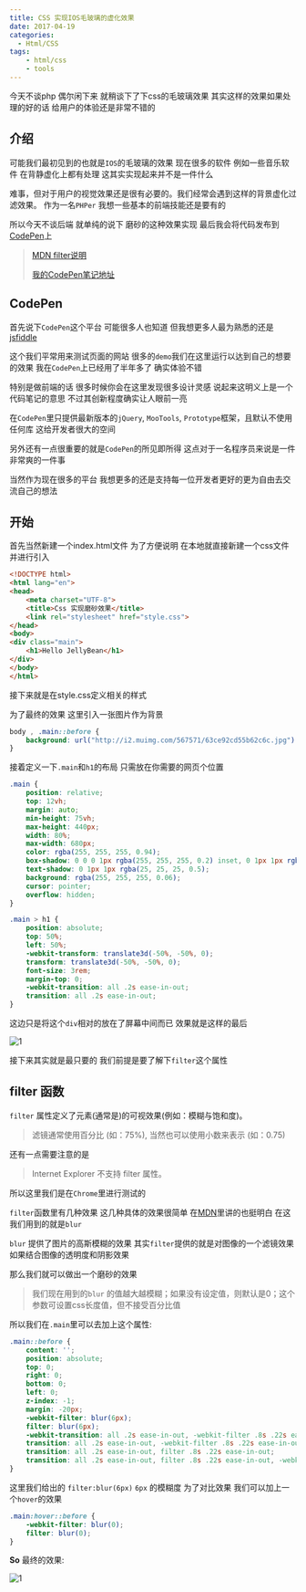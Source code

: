 ```yaml
---
title: CSS 实现IOS毛玻璃的虚化效果
date: 2017-04-19
categories:
  - Html/CSS
tags:
    - html/css
    - tools
---
```

今天不谈php 偶尔闲下来 就稍谈下了下css的毛玻璃效果 其实这样的效果如果处理的好的话 给用户的体验还是非常不错的

## 介绍
可能我们最初见到的也就是`IOS`的毛玻璃的效果 现在很多的软件 例如一些音乐软件 在背静虚化上都有处理 这其实实现起来并不是一件什么

难事，但对于用户的视觉效果还是很有必要的。我们经常会遇到这样的背景虚化过滤效果。 作为一名`PHPer` 我想一些基本的前端技能还是要有的 

所以今天不谈后端 就单纯的说下  磨砂的这种效果实现 最后我会将代码发布到[CodePen](https://codepen.io/)上

> [MDN filter说明](https://developer.mozilla.org/zh-CN/docs/Web/CSS/filter)
>
> [我的CodePen笔记地址](https://codepen.io/JellyGavin/pen/xdOEpy)

## CodePen
首先说下`CodePen`这个平台 可能很多人也知道 但我想更多人最为熟悉的还是 [jsfiddle](https://jsfiddle.net/)

这个我们平常用来测试页面的网站 很多的`demo`我们在这里运行以达到自己的想要的效果  我在`CodePen`上已经用了半年多了 确实体验不错

特别是做前端的话 很多时候你会在这里发现很多设计灵感  说起来这明义上是一个代码笔记的意思 不过其创新程度确实让人眼前一亮

在`CodePen`里只提供最新版本的`jQuery`, `MooTools`, `Prototype`框架，且默认不使用任何库 这给开发者很大的空间

另外还有一点很重要的就是`CodePen`的所见即所得  这点对于一名程序员来说是一件非常爽的一件事 

当然作为现在很多的平台 我想更多的还是支持每一位开发者更好的更为自由去交流自己的想法

## 开始

首先当然新建一个index.html文件  为了方便说明 在本地就直接新建一个css文件 并进行引入
```html
<!DOCTYPE html>
<html lang="en">
<head>
    <meta charset="UTF-8">
    <title>Css 实现磨砂效果</title>
    <link rel="stylesheet" href="style.css">
</head>
<body>
<div class="main">
    <h1>Hello JellyBean</h1>
</div>
</body>
</html>
```

接下来就是在style.css定义相关的样式

为了最终的效果 这里引入一张图片作为背景
```css
body , .main::before {
    background: url("http://i2.muimg.com/567571/63ce92cd55b62c6c.jpg") 0/cover fixed;
}
```

接着定义一下`.main`和`h1`的布局 只需放在你需要的网页个位置
```css
.main {
    position: relative;
    top: 12vh;
    margin: auto;
    min-height: 75vh;
    max-height: 440px;
    width: 80%;
    max-width: 680px;
    color: rgba(255, 255, 255, 0.94);
    box-shadow: 0 0 0 1px rgba(255, 255, 255, 0.2) inset, 0 1px 1px rgba(0, 0, 0, 0.3);
    text-shadow: 0 1px 1px rgba(25, 25, 25, 0.5);
    background: rgba(255, 255, 255, 0.06);
    cursor: pointer;
    overflow: hidden;
}

.main > h1 {
    position: absolute;
    top: 50%;
    left: 50%;
    -webkit-transform: translate3d(-50%, -50%, 0);
    transform: translate3d(-50%, -50%, 0);
    font-size: 3rem;
    margin-top: 0;
    -webkit-transition: all .2s ease-in-out;
    transition: all .2s ease-in-out;
}
```
这边只是将这个`div`相对的放在了屏幕中间而已 效果就是这样的最后

![1](/images/articles/2017-04-19/1.png)

接下来其实就是最只要的 我们前提是要了解下`filter`这个属性

## filter 函数

`filter` 属性定义了元素(通常是<img>)的可视效果(例如：模糊与饱和度)。

> 滤镜通常使用百分比 (如：75%), 当然也可以使用小数来表示 (如：0.75)

还有一点需要注意的是

> Internet Explorer 不支持 filter 属性。

所以这里我们是在`Chrome`里进行测试的

`filter`函数里有几种效果 这几种具体的效果很简单 在[MDN](https://developer.mozilla.org/zh-CN/docs/Web/CSS/filter)里讲的也挺明白 在这我们用到的就是`blur`

`blur` 提供了图片的高斯模糊的效果  其实`filter`提供的就是对图像的一个滤镜效果 如果结合图像的透明度和阴影效果 

那么我们就可以做出一个磨砂的效果

> 我们现在用到的`blur` 的值越大越模糊；如果没有设定值，则默认是0；这个参数可设置css长度值，但不接受百分比值

所以我们在`.main`里可以去加上这个属性:
```css
.main::before {
    content: '';
    position: absolute;
    top: 0;
    right: 0;
    bottom: 0;
    left: 0;
    z-index: -1;
    margin: -20px;
    -webkit-filter: blur(6px);
    filter: blur(6px);
    -webkit-transition: all .2s ease-in-out, -webkit-filter .8s .22s ease-in-out;
    transition: all .2s ease-in-out, -webkit-filter .8s .22s ease-in-out;
    transition: all .2s ease-in-out, filter .8s .22s ease-in-out;
    transition: all .2s ease-in-out, filter .8s .22s ease-in-out, -webkit-filter .8s .22s ease-in-out;
}
```
这里我们给出的 `filter:blur(6px)`  `6px` 的模糊度 为了对比效果  我们可以加上一个`hover`的效果
```css
.main:hover::before {
    -webkit-filter: blur(0);
    filter: blur(0);
}
```
**So** 最终的效果:

![1](/images/articles/2017-04-19/1.gif)



